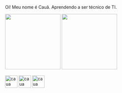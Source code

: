 Oi! Meu nome é Cauã.
Aprendendo a ser técnico de TI.
<div>
  <a href="https://github.com/Cauasm1"></a>
  <img height="180em" src="https://github-readme-stats.vercel.app/api?username=Cauasm1&show_icons=true&theme=dark&include_all_commits=true&count_private=true">
  <img height="180em" src="https://github-readme-stats.vercel.app/api/top-langs/?username=Cauasm1&layout=compact&langs_count=16&theme=dark">
</div>

<div style="display: inline_block"><br>
  <img align="center" alt="caua" height="40" width="40" src="https://cdn.jsdelivr.net/gh/devicons/devicon/icons/html5/html5-original.svg">
  <img align="center" alt="caua" height="40" width="40" src="https://cdn.jsdelivr.net/gh/devicons/devicon/icons/css3/css3-original.svg">
  <img align="center" alt="caua" height="40" width="40" src="https://cdn.jsdelivr.net/gh/devicons/devicon/icons/javascript/javascript-original.svg">
</div>
